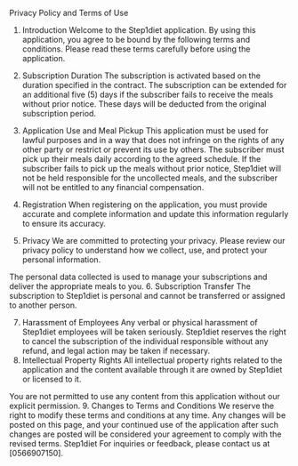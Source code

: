 Privacy Policy and Terms of Use
1. Introduction
Welcome to the Step1diet application. By using this application, you agree to be bound by the following terms and conditions. Please read these terms carefully before using the application.

2. Subscription Duration
The subscription is activated based on the duration specified in the contract.
The subscription can be extended for an additional five (5) days if the subscriber fails to receive the meals without prior notice.
These days will be deducted from the original subscription period.
3. Application Use and Meal Pickup
This application must be used for lawful purposes and in a way that does not infringe on the rights of any other party or restrict or prevent its use by others.
The subscriber must pick up their meals daily according to the agreed schedule.
If the subscriber fails to pick up the meals without prior notice, Step1diet will not be held responsible for the uncollected meals, and the subscriber will not be entitled to any financial compensation.
4. Registration
When registering on the application, you must provide accurate and complete information and update this information regularly to ensure its accuracy.

5. Privacy
We are committed to protecting your privacy. Please review our privacy policy to understand how we collect, use, and protect your personal information.

The personal data collected is used to manage your subscriptions and deliver the appropriate meals to you.
6. Subscription Transfer
The subscription to Step1diet is personal and cannot be transferred or assigned to another person.

7. Harassment of Employees
Any verbal or physical harassment of Step1diet employees will be taken seriously.
Step1diet reserves the right to cancel the subscription of the individual responsible without any refund, and legal action may be taken if necessary.
8. Intellectual Property Rights
All intellectual property rights related to the application and the content available through it are owned by Step1diet or licensed to it.

You are not permitted to use any content from this application without our explicit permission.
9. Changes to Terms and Conditions
We reserve the right to modify these terms and conditions at any time.
Any changes will be posted on this page, and your continued use of the application after such changes are posted will be considered your agreement to comply with the revised terms.
Step1diet
For inquiries or feedback, please contact us at [0566907150].
